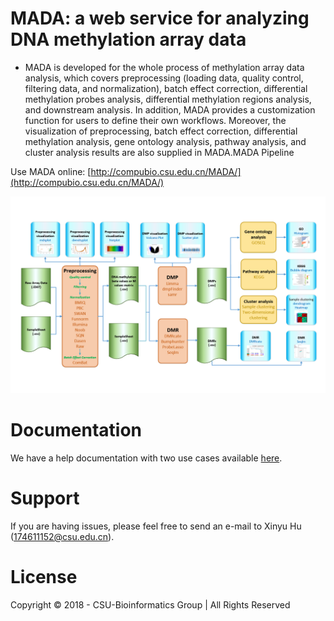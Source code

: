 # MADA: a web service for analyzing DNA methylation array data<br>
* MADA is developed for the whole process of methylation array data analysis, which covers preprocessing (loading data, quality control, filtering data, and normalization), batch effect correction, differential methylation probes analysis, differential methylation regions analysis, and downstream analysis. In addition, MADA provides a customization function for users to define their own workflows. Moreover, the visualization of preprocessing, batch effect correction, differential methylation analysis, gene ontology analysis, pathway analysis, and cluster analysis results are also supplied in MADA.MADA Pipeline<br>

Use MADA online: [http://compubio.csu.edu.cn/MADA/](http://compubio.csu.edu.cn/MADA/)  <br>

![](https://github.com/huxinyu/Methylation/blob/master/MADA%20Pipeline.png)  

# Documentation <br>
We have a help documentation with two use cases available [here](http://compubio.csu.edu.cn/MADA/ContactUs.jsp). <br>

# Support <br>
If you are having issues, please feel free to send an e-mail to Xinyu Hu (174611152@csu.edu.cn).

# License <br>
Copyright © 2018 - CSU-Bioinformatics Group | All Rights Reserved
